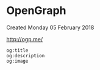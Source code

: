 # OpenGraph
Created Monday 05 February 2018

<http://ogp.me/>

	og:title
	og:description
	og:image

